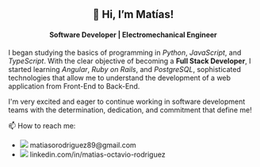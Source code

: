 <h2 align="center">👋 Hi, I’m Matías!</h2>

<h4 align="center">Software Developer | Electromechanical Engineer</h4>

<p>
I began studying the basics of programming in <em>Python</em>, <em>JavaScript</em>, and <em>TypeScript</em>. With the clear objective of becoming a <strong>Full Stack Developer</strong>, I started learning <em>Angular</em>, <em>Ruby on Rails</em>, and <em>PostgreSQL</em>, sophisticated technologies that allow me to understand the development of a web application from Front-End to Back-End.
</p>

<p>
I'm very excited and eager to continue working in software development teams with the determination, dedication, and commitment that define me!
</p>

<p>📫 How to reach me:</p>
<ul>
  <li>
    <img src="https://img.shields.io/badge/-Email-brightgreen" /> matiasorodriguez89@gmail.com
  </li>
  <li>
    <img src="https://img.shields.io/badge/linkedin-%230077B5.svg?&style=flat&logo=linkedin&logoColor=white" /> 
    linkedin.com/in/matias-octavio-rodriguez
  </li>
</ul>

<!---
mati-rodriguez80/mati-rodriguez80 is a ✨ special ✨ repository because its `README.md` (this file) appears on your GitHub profile.
You can click the Preview link to take a look at your changes.
--->
